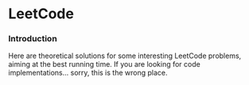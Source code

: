 LeetCode
========

### Introduction
Here are theoretical solutions for some interesting LeetCode problems, aiming at the best running time. If you are looking for code implementations... sorry, this is the wrong place.

